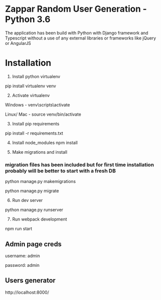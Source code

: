 # Zappar Random User Generation - Python 3.6

The application has been build with Python with Django framework and Typescript without a use of any external libraries or frameworks like jQuery or AngularJS

# Installation

1. Install python virtualenv

pip install virtualenv venv

2. Activate virtualenv

Windows - venv\scripts\activate

Linux/ Mac - source venv/bin/activate

3. Install pip requirements

pip install -r requirements.txt

4. Install node_modules
npm install

5. Make migrations and install

### migration files has been included but for first time installation probably will be better to start with a fresh DB

python manage.py makemigrations

python manage.py migrate

6. Run dev server 

python manage.py runserver

7. Run webpack development

npm run start


## Admin page creds

username: admin

password: admin

## Users generator
http://localhost:8000/
